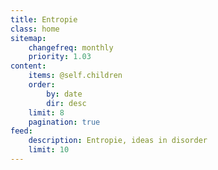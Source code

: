 ```yaml
---
title: Entropie
class: home
sitemap:
    changefreq: monthly
    priority: 1.03
content:
    items: @self.children
    order:
        by: date
        dir: desc
    limit: 8
    pagination: true
feed:
    description: Entropie, ideas in disorder
    limit: 10
---
```


